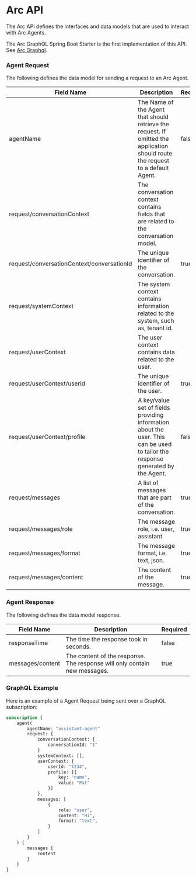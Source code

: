 

# Arc API

The Arc API defines the interfaces and data models that are used to interact with Arc Agents.

The Arc GraphQL Spring Boot Starter is the first implementation of this API. See [Arc Graphql](/docs/12-graphql.md).


### Agent Request

The following defines the data model for sending a request to an Arc Agent.

| Field Name                                 | Description                                                                                                                     | Required | 
|--------------------------------------------|---------------------------------------------------------------------------------------------------------------------------------|----------|
| agentName                                  | The Name of the Agent that should retrieve the request. If omitted the application should route the request to a default Agent. | false    |   
| request/conversationContext                | The conversation context contains fields that are related to the conversation model.                                            |          |   
| request/conversationContext/conversationId | The unique identifier of the conversation.                                                                                      | true     |
| request/systemContext                      | The system context contains information related to the system, such as, tenant id.                                              |          |   
| request/userContext                        | The user context contains data related to the user.                                                                             |          |   
| request/userContext/userId                 | The unique identifier of the user.                                                                                              | true     |   
| request/userContext/profile                | A key/value set of fields providing information about the user. This can be used to tailor the response generated by the Agent. | false    |   
| request/messages                           | A list of messages that are part of the conversation.                                                                           | true     |
| request/messages/role                      | The message role, i.e. user, assistant                                                                                          | true     |
| request/messages/format                    | The message format, i.e. text, json.                                                                                            | true     |
| request/messages/content                   | The content of the message.                                                                                                     | true     |


### Agent Response

The following defines the data model response.

| Field Name               | Description                                                               | Required | 
|--------------------------|---------------------------------------------------------------------------|----------|
| responseTime | The time the response took in seconds.                                    | false    |
| messages/content | The content of the response. The response will only contain new messages. | true     |


### GraphQL Example

Here is an example of a Agent Request being sent over a GraphQL subscription:

```graphql
subscription {
    agent(
        agentName: "assistant-agent"
        request: {
            conversationContext: {
                conversationId: "1"
            }
            systemContext: [],
            userContext: {
                userId: "1234",
                profile: [{
                    key: "name",
                    value: "Pat"
                }]
            },
            messages: [
                {
                    role: "user",
                    content: "Hi",
                    format: "text",
                }
            ]
        }
    ) {
        messages {
            content
        }
    }
}
```